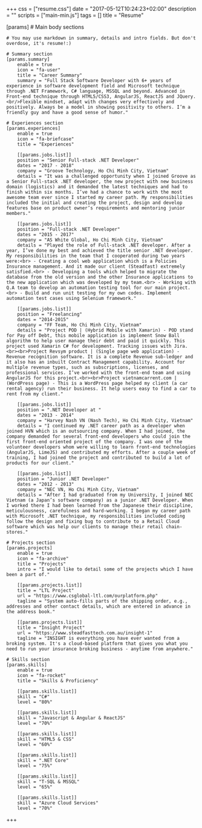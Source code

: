 +++
css = ["resume.css"]
date = "2017-05-12T10:24:23+02:00"
description = ""
scripts = ["main-min.js"]
tags = []
title = "Resume"

[params]
    # Main body sections

    # You may use markdown in summary, details and intro fields. But don't overdose, it's resume!:)

    # Summary section
    [params.summary]
        enable = true
        icon = "fa-user"
        title = "Career Summary"
        summary = "Full Stack Software Developer with 6+ years of experience in software development field and Microsoft technique through .NET Framework, C# language, MSSQL and beyond. Advanced in Front-end technique through HTML5/CSS3, AngularJS, ReactJS and JQuery.<br/>Flexible mindset, adapt with changes very effectively and positively. Always be a model in showing positivity to others. I’m a friendly guy and have a good sense of humor."

    # Experiences section
    [params.experiences]
        enable = true
        icon = "fa-briefcase"
        title = "Experiences"

        [[params.jobs.list]]
        position = "Senior Full-stack .NET Developer"
        dates = "2017 - 2018"
        company = "Groove Technology, Ho Chi Minh City, Vietnam"
        details = "It was a challenged opportunity when I joined Groove as a Senior Full-stack .NET developer, the new project with new business domain (logistics) and it demanded the latest techniques and had to finish within six months. I’ve had a chance to work with the most awesome team ever since I started my career path. My responsibilities included the initial and creating the project, design and develop features base on product owner’s requirements and mentoring junior members."

        [[params.jobs.list]]
        position = "Full-stack .NET Developer"
        dates = "2015 - 2017"
        company = "AS White Global, Ho Chi Minh City, Vietnam"
        details = "Played the role of Full-stack .NET developer. After a year, I’ve done my best and achieved the title senior .NET developer. My responsibilities in the team that I cooperated during two years were:<br> - Creating a cool web application which is a Policies Insurance management. And it made our client (Steadfast) extremely satisfied.<br> - Developing a tools which helped to migrate the database from the old version and the other Insurance applications to the new application which was developed by my team.<br> - Working with Q.A team to develop an automation testing tool for our main project.<br> - Build and run unit testing for my own codes. Implement automation test cases using Selenium framework."

        [[params.jobs.list]]
        position = "Freelancing"
        dates = "2014-2015"
        company = "FF Team, Ho Chi Minh City, Vietnam"
        details = "Project POD | (Hybrid Mobile with Xamarin) - POD stand for Pay off Debt, this mobile application is implement Snow Ball algorithm to help user manage their debt and paid it quickly. This project used Xamarin C# for development. Tracking issues with Jira.<br><br>Project Revsym product | (Single page web application) - Revenue recognition software. It is a complete Revenue sub-ledger and it also has an inbuilt Contract Management capability. Account for multiple revenue types, such as subscriptions, licenses, and professional services. I’ve worked with the front-end team and using AngularJS for this project.<br><br>Project vietnamcarrent.com | (WordPress page) - This is a WordPress page helped my client (a car rental agency) run their business. It help users easy to find a car to rent from my client."

        [[params.jobs.list]]
        position = ".NET Developer at "
        dates = "2013 - 2014"
        company = "Harvey Nash VN (Nash Tech), Ho Chi Minh City, Vietnam"
        details = "I continued my .NET career path as a developer when joined HVN which is an outsourcing company. When I had joined, the company demanded for several front-end developers who could join the first front-end oriented project of the company. I was one of the volunteer developers whom were willing to learn front-end technologies (AngularJS, LimeJS) and contributed my efforts. After a couple week of training, I had joined the project and contributed to build a lot of products for our client."

        [[params.jobs.list]]
        position = "Junior .NET Developer"
        dates = "2012 - 2013"
        company = "NEC VN, Ho Chi Minh City, Vietnam"
        details = "After I had graduated from my University, I joined NEC Vietnam (a Japan’s software company) as a junior .NET Developer. When I worked there I had been learned from the Japanese their discipline, meticulousness, carefulness and hard-working. I began my career path with Microsoft .NET technique, my responsibilities included coding follow the design and fixing bug to contribute to a Retail Cloud software which was help our clients to manage their retail chain-stores."

    # Projects section
    [params.projects]
        enable = true
        icon = "fa-archive"
        title = "Projects"
        intro = "I would like to detail some of the projects which I have been a part of."
        
        [[params.projects.list]]
        title = "LTL Project"
        url = "https://www.csglobal-ltl.com/ourplatform.php"
        tagline = "System auto-fills parts of the shipping order, e.g., addresses and other contact details, which are entered in advance in the address book."

        [[params.projects.list]]
        title = "Insight Project"
        url = "https://www.steadfasttech.com.au/insight-1"
        tagline = "INSIGHT is everything you have ever wanted from a broking system. It's a cloud-based platform that gives you what you need to run your insurance broking business - anytime from anywhere."

    # Skills section
    [params.skills]
        enable = true
        icon = "fa-rocket"
        title = "Skills & Proficiency"

        [[params.skills.list]]
        skill = "C#"
        level = "80%"

        [[params.skills.list]]
        skill = "Javascript & Angular & ReactJS"
        level = "70%"

        [[params.skills.list]]
        skill = "HTML5 & CSS"
        level = "60%"

        [[params.skills.list]]
        skill = ".NET Core"
        level = "75%"

        [[params.skills.list]]
        skill = "T-SQL & MSSQL"
        level = "65%"

        [[params.skills.list]]
        skill = "Azure Cloud Services"
        level = "70%"

+++
